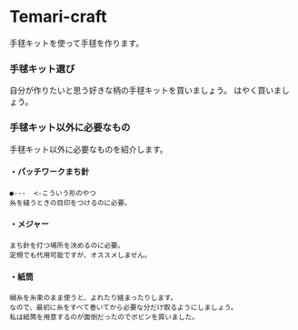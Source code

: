 # Temari-craft
手毬キットを使って手毬を作ります。

### 手毬キット選び
自分が作りたいと思う好きな柄の手毬キットを買いましょう。
はやく買いましょう。

### 手毬キット以外に必要なもの
手毬キット以外に必要なものを紹介します。  
	
#### ・パッチワークまち針
	●---  <-こういう形のやつ
	糸を縫うときの目印をつけるのに必要。
#### ・メジャー
	まち針を打つ場所を決めるのに必要。
	定規でも代用可能ですが、オススメしません。
#### ・紙筒
	絹糸を糸束のまま使うと、よれたり絡まったりします。
	なので、最初に糸をすべて巻いてから必要な分だけ取るようにしましょう。
	私は紙筒を用意するのが面倒だったのでボビンを買いました。

